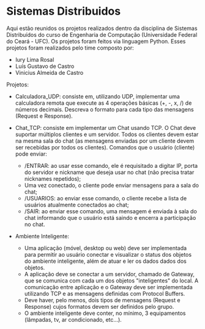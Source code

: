 ﻿# Sistemas Distribuidos
 Aqui estão reunidos os projetos realizados dentro da disciplina de Sistemas Distribuídos do curso de Engenharia de Computação (Universidade Federal do Ceará - UFC). Os projetos foram feitos via linguagem Python. Esses projetos foram realizados pelo time composto por:
 - Iury Lima Rosal
 - Luís Gustavo de Castro
 - Vinicius Almeida de Castro
 
Projetos:
- Calculadora_UDP: consiste em, utilizando UDP, implementar uma calculadora remota que execute as 4 operações básicas (+, -, x, /) de números decimais. Descreva o formato para cada tipo das mensagens (Request e Response).

- Chat_TCP: consiste em implementar um Chat usando TCP. O Chat deve suportar múltiplos clientes e um servidor. Todos os clientes devem estar na mesma sala do chat (as mensagens enviadas por um cliente devem ser recebidas por todos os clientes). Comandos que o usuário (cliente) pode enviar: 
  - /ENTRAR: ao usar esse comando, ele é requisitado a digitar IP, porta do servidor e nickname que deseja usar no chat (não precisa tratar nicknames repetidos);
  - Uma vez conectado, o cliente pode enviar mensagens para a sala do chat;
  - /USUARIOS: ao enviar esse comando, o cliente recebe a lista de usuários atualmente conectados ao chat; 
  - /SAIR: ao enviar esse comando, uma mensagem é enviada à sala do chat informando que o usuário está saindo e encerra a participação no chat.

- Ambiente Inteligente:
  - Uma aplicação (móvel, desktop ou web) deve ser implementada para permitir ao usuário conectar e visualizar o status dos objetos do ambiente inteligente, além de atuar e ler os dados dados dos objetos.
  - A aplicação deve se conectar a um servidor, chamado de Gateway, que se comunica com cada um dos objetos "inteligentes" do local. A comunicação entre aplicação e o Gateway deve ser implementada utilizando TCP e as mensagens definidas com Protocol Buffers.
  - Deve haver, pelo menos, dois tipos de mensagens (Request e Response) cujos formatos devem ser definidos pelo grupo.
  - O ambiente inteligente deve conter, no mínimo, 3 equipamentos (lâmpadas, tv, ar condicionado, etc...).
